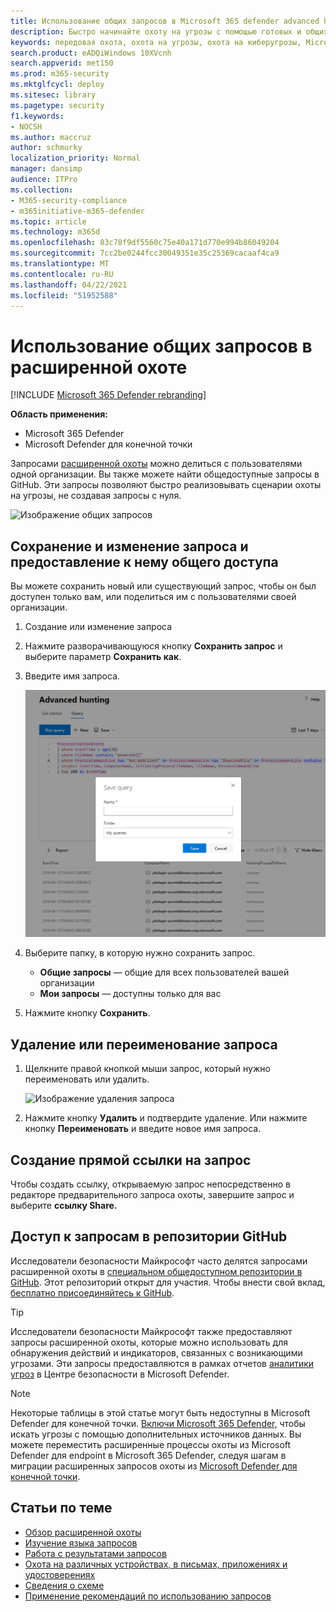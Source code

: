 ```yaml
---
title: Использование общих запросов в Microsoft 365 defender advanced hunting
description: Быстро начинайте охоту на угрозы с помощью готовых и общих запросов. Делитесь своими запросами с людьми или со своей организацией.
keywords: передовая охота, охота на угрозы, охота на киберугрозы, Microsoft 365 Defender, Microsoft 365, m365, поиск, запрос, телеметрия, пользовательские обнаружения, схема, кусто, github repo, мои запросы, общие запросы
search.product: eADQiWindows 10XVcnh
search.appverid: met150
ms.prod: m365-security
ms.mktglfcycl: deploy
ms.sitesec: library
ms.pagetype: security
f1.keywords:
- NOCSH
ms.author: maccruz
author: schmurky
localization_priority: Normal
manager: dansimp
audience: ITPro
ms.collection:
- M365-security-compliance
- m365initiative-m365-defender
ms.topic: article
ms.technology: m365d
ms.openlocfilehash: 83c78f9df5560c75e40a171d770e994b86049204
ms.sourcegitcommit: 7cc2be0244fcc30049351e35c25369cacaaf4ca9
ms.translationtype: MT
ms.contentlocale: ru-RU
ms.lasthandoff: 04/22/2021
ms.locfileid: "51952588"
---
```

# <a name="use-shared-queries-in-advanced-hunting"></a>Использование общих запросов в расширенной охоте

[!INCLUDE [Microsoft 365 Defender rebranding](../includes/microsoft-defender.md)]


**Область применения:**
- Microsoft 365 Defender
- Microsoft Defender для конечной точки



Запросами [расширенной охоты](advanced-hunting-overview.md) можно делиться с пользователями одной организации. Вы также можете найти общедоступные запросы в GitHub. Эти запросы позволяют быстро реализовывать сценарии охоты на угрозы, не создавая запросы с нуля.

![Изображение общих запросов](../../media/advanced-hunting-shared-queries.png)

## <a name="save-modify-and-share-a-query"></a>Сохранение и изменение запроса и предоставление к нему общего доступа
Вы можете сохранить новый или существующий запрос, чтобы он был доступен только вам, или поделиться им с пользователями своей организации. 

1. Создание или изменение запроса 

2. Нажмите разворачивающуюся кнопку **Сохранить запрос** и выберите параметр **Сохранить как**.
    
3. Введите имя запроса. 

   ![Изображение сохранения запроса](../../media/advanced-hunting-save-query.png)

4. Выберите папку, в которую нужно сохранить запрос.
    - **Общие запросы** — общие для всех пользователей вашей организации
    - **Мои запросы** — доступны только для вас
    
5. Нажмите кнопку **Сохранить**. 

## <a name="delete-or-rename-a-query"></a>Удаление или переименование запроса
1. Щелкните правой кнопкой мыши запрос, который нужно переименовать или удалить.

    ![Изображение удаления запроса](../../media/advanced_hunting_delete_rename.png)

2. Нажмите кнопку **Удалить** и подтвердите удаление. Или нажмите кнопку **Переименовать** и введите новое имя запроса.

## <a name="create-a-direct-link-to-a-query"></a>Создание прямой ссылки на запрос
Чтобы создать ссылку, открываемую запрос непосредственно в редакторе предварительного запроса охоты, завершите запрос и выберите **ссылку Share.**

## <a name="access-queries-in-the-github-repository"></a>Доступ к запросам в репозитории GitHub  
Исследователи безопасности Майкрософт часто делятся запросами расширенной охоты в [специальном общедоступном репозитории в GitHub](https://aka.ms/hunting-queries). Этот репозиторий открыт для участия. Чтобы внести свой вклад, [бесплатно присоединяйтесь к GitHub](https://github.com/).

>[!tip]
>Исследователи безопасности Майкрософт также предоставляют запросы расширенной охоты, которые можно использовать для обнаружения действий и индикаторов, связанных с возникающими угрозами. Эти запросы предоставляются в рамках отчетов [аналитики угроз](/windows/security/threat-protection/microsoft-defender-atp/threat-analytics) в Центре безопасности в Microsoft Defender.

>[!NOTE]
>Некоторые таблицы в этой статье могут быть недоступны в Microsoft Defender для конечной точки. [Включи Microsoft 365 Defender,](m365d-enable.md) чтобы искать угрозы с помощью дополнительных источников данных. Вы можете переместить расширенные процессы охоты из Microsoft Defender для endpoint в Microsoft 365 Defender, следуя шагам в миграции расширенных запросов охоты из [Microsoft Defender для конечной точки](advanced-hunting-migrate-from-mde.md).

## <a name="related-topics"></a>Статьи по теме
- [Обзор расширенной охоты](advanced-hunting-overview.md)
- [Изучение языка запросов](advanced-hunting-query-language.md)
- [Работа с результатами запросов](advanced-hunting-query-results.md)
- [Охота на различных устройствах, в письмах, приложениях и удостоверениях](advanced-hunting-query-emails-devices.md)
- [Сведения о схеме](advanced-hunting-schema-tables.md)
- [Применение рекомендаций по использованию запросов](advanced-hunting-best-practices.md)